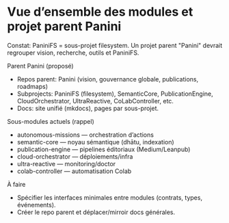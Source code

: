 # Vue d’ensemble des modules et projet parent Panini

Constat: PaniniFS = sous-projet filesystem. Un projet parent "Panini" devrait regrouper vision, recherche, outils et PaniniFS.

Parent Panini (proposé)
- Repos parent: Panini (vision, gouvernance globale, publications, roadmaps)
- Subprojects: PaniniFS (filesystem), SemanticCore, PublicationEngine, CloudOrchestrator, UltraReactive, CoLabController, etc.
- Docs: site unifié (mkdocs), pages par sous-projet.

Sous-modules actuels (rappel)
- autonomous-missions — orchestration d’actions
- semantic-core — noyau sémantique (dhātu, indexation)
- publication-engine — pipelines éditoriaux (Medium/Leanpub)
- cloud-orchestrator — déploiements/infra
- ultra-reactive — monitoring/doctor
- colab-controller — automatisation Colab

À faire
- Spécifier les interfaces minimales entre modules (contrats, types, événements).
- Créer le repo parent et déplacer/mirroir docs générales.
